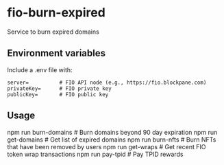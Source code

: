 # fio-burn-expired
Service to burn expired domains

## Environment variables

Include a .env file with:

```
server=          # FIO API node (e.g., https://fio.blockpane.com)
privateKey=      # FIO private key
publicKey=       # FIO public key
```

## Usage

npm run burn-domains  # Burn domains beyond 90 day expiration
npm run get-domains   # Get list of expired domains
npm run burn-nfts     # Burn NFTs that have been removed by users
npm run get-wraps     # Get recent FIO token wrap transactions
npm run pay-tpid      # Pay TPID rewards